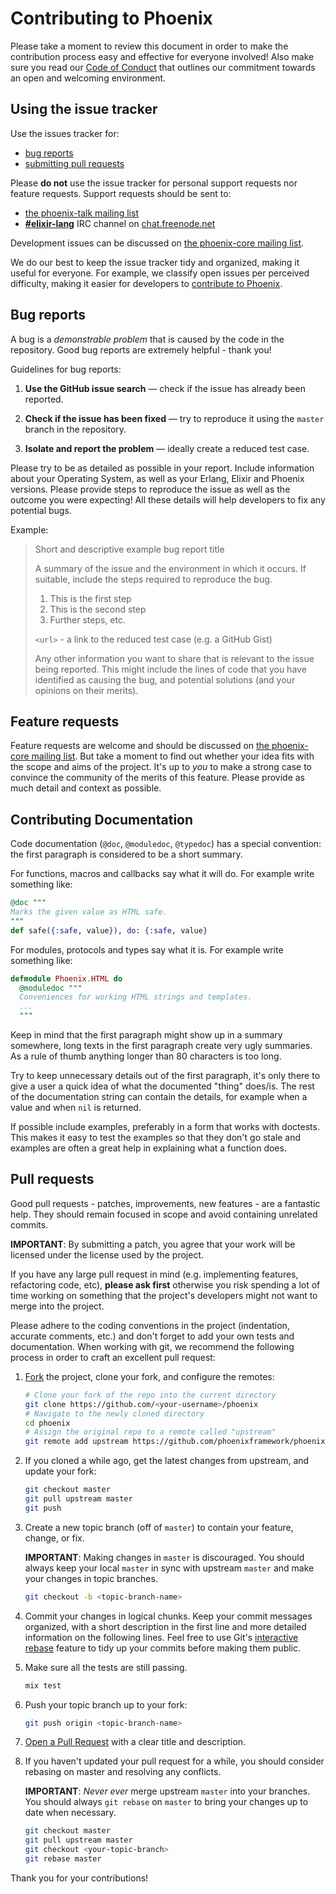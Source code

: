 # Contributing to Phoenix

Please take a moment to review this document in order to make the contribution
process easy and effective for everyone involved!
Also make sure you read our [Code of Conduct](CODE_OF_CONDUCT.md) that outlines our commitment towards an open and welcoming environment.

## Using the issue tracker

Use the issues tracker for:

* [bug reports](#bug-reports)
* [submitting pull requests](#pull-requests)

Please **do not** use the issue tracker for personal support requests nor feature requests. Support requests should be sent to:

* [the phoenix-talk mailing list](http://groups.google.com/group/phoenix-talk)
* **[#elixir-lang](irc://chat.freenode.net/elixir-lang)** IRC channel on [chat.freenode.net](http://www.freenode.net/)

Development issues can be discussed on [the phoenix-core mailing list](http://groups.google.com/group/phoenix-core).

We do our best to keep the issue tracker tidy and organized, making it useful
for everyone. For example, we classify open issues per perceived difficulty,
making it easier for developers to [contribute to Phoenix](#pull-requests).

## Bug reports

A bug is a _demonstrable problem_ that is caused by the code in the repository.
Good bug reports are extremely helpful - thank you!

Guidelines for bug reports:

1. **Use the GitHub issue search** &mdash; check if the issue has already been
   reported.

2. **Check if the issue has been fixed** &mdash; try to reproduce it using the
   `master` branch in the repository.

3. **Isolate and report the problem** &mdash; ideally create a reduced test
   case.

Please try to be as detailed as possible in your report. Include information about
your Operating System, as well as your Erlang, Elixir and Phoenix versions. Please provide steps to
reproduce the issue as well as the outcome you were expecting! All these details
will help developers to fix any potential bugs.

Example:

> Short and descriptive example bug report title
>
> A summary of the issue and the environment in which it occurs. If suitable,
> include the steps required to reproduce the bug.
>
> 1. This is the first step
> 2. This is the second step
> 3. Further steps, etc.
>
> `<url>` - a link to the reduced test case (e.g. a GitHub Gist)
>
> Any other information you want to share that is relevant to the issue being
> reported. This might include the lines of code that you have identified as
> causing the bug, and potential solutions (and your opinions on their
> merits).

## Feature requests

Feature requests are welcome and should be discussed on [the phoenix-core mailing list](http://groups.google.com/group/phoenix-core). But take a moment to find
out whether your idea fits with the scope and aims of the project. It's up to *you*
to make a strong case to convince the community of the merits of this feature.
Please provide as much detail and context as possible.

## Contributing Documentation

Code documentation (`@doc`, `@moduledoc`, `@typedoc`) has a special convention:
the first paragraph is considered to be a short summary.

For functions, macros and callbacks say what it will do. For example write
something like:

```elixir
@doc """
Marks the given value as HTML safe.
"""
def safe({:safe, value}), do: {:safe, value}
```

For modules, protocols and types say what it is. For example write
something like:

```elixir
defmodule Phoenix.HTML do
  @moduledoc """
  Conveniences for working HTML strings and templates.
  ...
  """
```

Keep in mind that the first paragraph might show up in a summary somewhere, long
texts in the first paragraph create very ugly summaries. As a rule of thumb
anything longer than 80 characters is too long.

Try to keep unnecessary details out of the first paragraph, it's only there to
give a user a quick idea of what the documented "thing" does/is. The rest of the
documentation string can contain the details, for example when a value and when
`nil` is returned.

If possible include examples, preferably in a form that works with doctests.
This makes it easy to test the examples so that they don't go stale and examples
are often a great help in explaining what a function does.

## Pull requests

Good pull requests - patches, improvements, new features - are a fantastic
help. They should remain focused in scope and avoid containing unrelated
commits.

**IMPORTANT**: By submitting a patch, you agree that your work will be
licensed under the license used by the project.

If you have any large pull request in mind (e.g. implementing features,
refactoring code, etc), **please ask first** otherwise you risk spending
a lot of time working on something that the project's developers might
not want to merge into the project.

Please adhere to the coding conventions in the project (indentation,
accurate comments, etc.) and don't forget to add your own tests and
documentation. When working with git, we recommend the following process
in order to craft an excellent pull request:

1. [Fork](https://help.github.com/articles/fork-a-repo/) the project, clone your fork,
   and configure the remotes:

   ```bash
   # Clone your fork of the repo into the current directory
   git clone https://github.com/<your-username>/phoenix
   # Navigate to the newly cloned directory
   cd phoenix
   # Assign the original repo to a remote called "upstream"
   git remote add upstream https://github.com/phoenixframework/phoenix
   ```

2. If you cloned a while ago, get the latest changes from upstream, and update your fork:

   ```bash
   git checkout master
   git pull upstream master
   git push
   ```

3. Create a new topic branch (off of `master`) to contain your feature, change,
   or fix.

   **IMPORTANT**: Making changes in `master` is discouraged. You should always
   keep your local `master` in sync with upstream `master` and make your
   changes in topic branches.

   ```bash
   git checkout -b <topic-branch-name>
   ```

4. Commit your changes in logical chunks. Keep your commit messages organized,
   with a short description in the first line and more detailed information on
   the following lines. Feel free to use Git's
   [interactive rebase](https://help.github.com/articles/about-git-rebase/)
   feature to tidy up your commits before making them public.

5. Make sure all the tests are still passing.

   ```bash
   mix test
   ```

6. Push your topic branch up to your fork:

   ```bash
   git push origin <topic-branch-name>
   ```

7. [Open a Pull Request](https://help.github.com/articles/about-pull-requests/)
    with a clear title and description.

8. If you haven't updated your pull request for a while, you should consider
   rebasing on master and resolving any conflicts.

   **IMPORTANT**: _Never ever_ merge upstream `master` into your branches. You
   should always `git rebase` on `master` to bring your changes up to date when
   necessary.

   ```bash
   git checkout master
   git pull upstream master
   git checkout <your-topic-branch>
   git rebase master
   ```

Thank you for your contributions!

